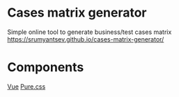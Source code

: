 # Cases matrix generator
Simple online tool to generate business/test cases matrix https://srumyantsev.github.io/cases-matrix-generator/

# Components
[Vue](https://vuejs.org/)
[Pure.css](https://purecss.io/)
